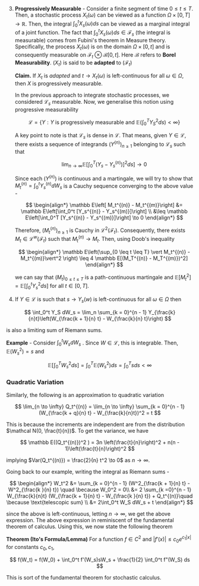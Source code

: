 3. **Progressively Measurable** - Consider a finite segment of time $0 \leq t \leq T$. Then, a stochastic process $X_t(\omega)$ can be viewed as a function $\Omega \times [0, T] \to \mathbb R$. Then, the integral $\int_{0}^t X_s(\omega)ds$ can be viewed as a marginal integral of a joint function. The fact that $\int_0^t X_s(\omega) ds \in \mathcal F_s$ (the integral is measurable) comes from Fubini's theorem in Measure theory. Specifically, the process $X_t(\omega)$ is on the domain $\Omega \times [0, t]$ and is consequently measurable on $\mathcal F_t \otimes \mathcal B[0, t]$. Here $\mathcal B$ refers to **Borel Measurability**. $(X_t)$ is said to be **adapted** to $(\mathcal F_t)$
   
   
   
   **Claim.** If $X_t$ is *adapted* and $t \to X_t(\omega)$ is left-continuous for all $\omega \in \Omega$, then $X$ is progressively measurable.
   
   
   
   In the previous approach to integrate stochastic processes, we considered $\mathcal L_s$ measurable. Now, we generalise this notion using progressive measurability 
   
   $$
   \mathcal L = \{Y: Y \text{ is progressively measurable and } \mathbb E\left(\int_0^T Y_S^2ds\right) < \infty\}
   $$
   
   A key point to note is that $\mathcal L_s$ is dense in $\mathcal L$. That means, given $Y \in \mathcal L$, there exists a sequence of integrands $(Y^{(n)})_{n \geq 1}$ belonging to $\mathcal L_s$ such that 
   
   $$
   \lim_{n \to \infty} \mathbb E\left[\int_0^T (Y_s - Y_s^{(n)})]^2 ds\right] \to 0
   $$
   
   Since each $(Y^{(n)})$ is continuous and a martingale, we will try to show that $M_t^{(n)} = \int_0^t Y_s^{(n)} dW_s$ is a Cauchy sequence converging to the above value - 
   
   $$
   \begin{align*}
\mathbb E\left[ M_t^{(n)} - M_t^{(m)}\right] &= \mathbb E\left[\int_0^t [Y_s^{(n)} - Y_s^{(m)}]\right] \\
&\leq \mathbb E\left[\int_0^T [Y_s^{(n)} - Y_s^{(m)}]\right] \to 0
\end{align*}
   $$
   
   Therefore, $(M_t^{(n)})_{n \geq 1}$ is Cauchy in $\mathcal L^2(\mathcal F_t)$. Consequently, there exists $M_t \in \mathcal L^w(\mathcal F_t)$ such that $M_t^{(n)} \to M_t$. Then, using Doob's inequality
   
   $$
   \begin{align*}
\mathbb E\left(\sup_{0 \leq t \leq T} \vert M_t^{(n)} - M_t^{(m)}\vert^2 \right) \leq 4 \mathbb E[(M_T^{(n)} - M_T^{(m)})^2]
\end{align*}
   $$
   
   we can say that $(M_t)_{0 \leq t \leq T}$ is a path-continuous martingale and $\mathbb E[M_t^2] = \mathbb E[\int_0^t Y_s^2 ds]$ for all $t \in [0, T]$. 
4.  If $Y \in \mathcal L$ is such that $s \to Y_s(w)$ is left-continuous for all $\omega \in \Omega$ then
   
   $$
   \int_0^t Y_S dW_s = \lim_n \sum_{k = 0}^{n - 1} Y_{\frac{k}{n}t}\left(W_{\frac{k + 1}{n} t} - W_{\frac{k}{n} t}\right)
   $$
   
   is also a limiting sum of Riemann sums.
   
   **Example** - Consider $\int_0^t W_s dW_s$ . Since $W \in \mathcal L$, this is integrable. Then, $\mathbb E(W_s^2) = s$ and
   
   $$
   \mathbb E\left[\int_0^T W_s^2 ds \right] = \int_0^T \mathbb E(W_s^2) ds = \int_0^T sds < \infty
   $$



### Quadratic Variation

Similarly, the following is an approximation to quadratic variation

$$
\lim_{n \to \infty} Q_t^{(n)} = \lim_{n \to \infty} \sum_{k = 0}^{n - 1} (W_{\frac{k + q}{n} t} - W_{\frac{k}{n}t})^2 = t
$$

This is because the increments are independent are from the distribution $\mathcal N(0, \frac{t}{n})$. To get the variance, we have

$$
\mathbb E((Q_t^{(n)})^2 ) = 3n \left(\frac{t}{n}\right)^2 + n(n - 1)\left(\frac{t}{n}\right)^2
$$

implying $Var(Q_t^{(n)}) = \frac{2}{n} t^2 \to 0$ as $n \to \infty$.

Going back to our example, writing the integral as Riemann sums -

$$
\begin{align*}
W_t^2 &= \sum_{k = 0}^{n - 1} (W^2_{\frac{k + 1}{n} t} - W^2_{\frac{k }{n} t})  \quad \because W_0^2 = 0\\
&= 2 \sum_{k =0}^{n - 1} W_{\frac{k}{n}t} (W_{\frac{k + 1}{n} t} - W_{\frac{k }{n} t})  + Q_t^{(n)}\quad \because \text{telescopic sum} \\
&= 2\int_0^t W_S dW_s + t
\end{align*}
$$

since the above is left-continuous, letting $n \to \infty$, we get the above expression. The above expression in reminiscent of the fundamental theorem of calculus. Using this, we now state the following theorem

**Theorem (Ito's Formula/Lemma)** For a function $f \in C^2$ and $\vert f'(x) \vert \leq c_0 e^{c_1\vert x \vert}$ for constants $c_0, c_1$, 

$$
f(W_t) = f(W_0) + \int_0^t f'(W_s)sW_s + \frac{1}{2} \int_0^t f"(W_S) ds
$$

This is sort of the fundamental theorem for stochastic calculus. 


